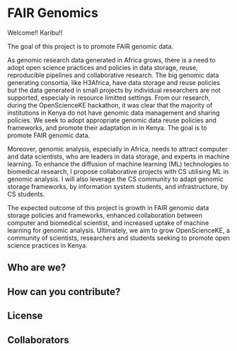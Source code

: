 # FAIR Genomics

Welcome!! Karibu!!

The goal of this project is to promote FAIR genomic data.

As genomic research data generated in Africa grows, there is a need to adopt open science practices and policies in data storage, reuse, reproducible pipelines and collaborative research. The big genomic data generating consortia, like H3Africa, have data storage and reuse policies but the data generated in small projects by individual researchers are not supported, especialy in resource limitted settings. From our research, during the OpenScienceKE hackathon, it was clear that the majority of institutions in Kenya do not have genomic data management and sharing policies. We seek to adopt appropriate genomic data reuse policies and frameworks, and promote their adaptation in in Kenya. The goal is to promote FAIR genomic data.
 
Moreover, genomic analysis, especially in Africa, needs to attract computer and data scientists, who are leaders in data storage, and experts in machine learning. To enhance the diffusion of machine learning (ML) technologies to biomedical research, I propose collaborative projects with CS utilising ML in genomic analysis. I will also leverage the CS community to adapt genomic storage frameworks, by information system students, and infrastructure, by CS students.

The expected outcome of this project is growth in FAIR genomic data storage policies and frameworks, enhanced collaboration between computer and biomedical scientist, and increased uptake of machine learning for genomic analysis. Ultimately, we aim to grow OpenScienceKE, a community of scientists, researchers and students seeking to promote open science practices in Kenya. 


## Who are we?


## How can you contribute?


## License



## Collaborators
